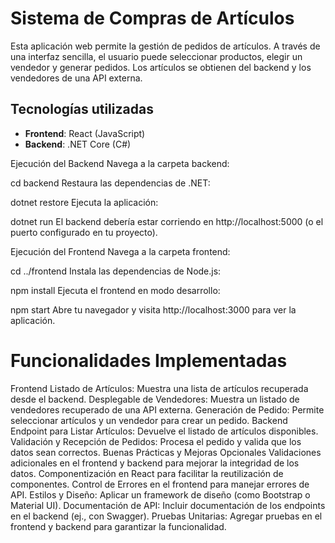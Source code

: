# Sistema de Compras de Artículos

Esta aplicación web permite la gestión de pedidos de artículos. A través de una interfaz sencilla, el usuario puede seleccionar productos, elegir un vendedor y generar pedidos. Los artículos se obtienen del backend y los vendedores de una API externa.

## Tecnologías utilizadas

- **Frontend**: React (JavaScript)
- **Backend**: .NET Core (C#)

Ejecución del Backend
Navega a la carpeta backend:


cd backend
Restaura las dependencias de .NET:

dotnet restore
Ejecuta la aplicación:

dotnet run
El backend debería estar corriendo en http://localhost:5000 (o el puerto configurado en tu proyecto).

Ejecución del Frontend
Navega a la carpeta frontend:


cd ../frontend
Instala las dependencias de Node.js:

npm install
Ejecuta el frontend en modo desarrollo:


npm start
Abre tu navegador y visita http://localhost:3000 para ver la aplicación.

# Funcionalidades Implementadas
Frontend
Listado de Artículos: Muestra una lista de artículos recuperada desde el backend.
Desplegable de Vendedores: Muestra un listado de vendedores recuperado de una API externa.
Generación de Pedido: Permite seleccionar artículos y un vendedor para crear un pedido.
Backend
Endpoint para Listar Artículos: Devuelve el listado de artículos disponibles.
Validación y Recepción de Pedidos: Procesa el pedido y valida que los datos sean correctos.
Buenas Prácticas y Mejoras Opcionales
Validaciones adicionales en el frontend y backend para mejorar la integridad de los datos.
Componentización en React para facilitar la reutilización de componentes.
Control de Errores en el frontend para manejar errores de API.
Estilos y Diseño: Aplicar un framework de diseño (como Bootstrap o Material UI).
Documentación de API: Incluir documentación de los endpoints en el backend (ej., con Swagger).
Pruebas Unitarias: Agregar pruebas en el frontend y backend para garantizar la funcionalidad.
